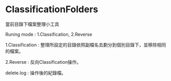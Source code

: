 # ClassificationFolders

當前目錄下檔案整理小工具

Runing mode : 1.Classification, 2.Reverse

1.Classification : 整理所設定的目錄依照副檔名去劃分到個別目錄下，並移除相同的檔案。

2.Reverse : 反向Classification操作。

delete.log : 操作後的紀錄檔。